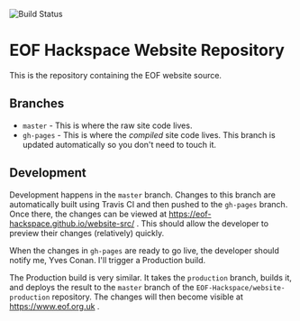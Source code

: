 ![Build Status](https://api.travis-ci.org/EOF-Hackspace/website-src.svg?branch=master)

# EOF Hackspace Website Repository

This is the repository containing the EOF website source.

## Branches

* `master` - This is where the raw site code lives.
* `gh-pages` - This is where the *compiled* site code lives.  This branch is updated automatically so you don't need to touch it.

## Development

Development happens in the `master` branch.  Changes to this branch are automatically built using Travis CI and then pushed to the `gh-pages` branch.  Once there, the changes can be viewed at https://eof-hackspace.github.io/website-src/ .  This should allow the developer to preview their changes (relatively) quickly.

When the changes in `gh-pages` are ready to go live, the developer should notify me, Yves Conan.  I'll trigger a Production build.

The Production build is very similar.  It takes the `production` branch, builds it, and deploys the result to the `master` branch of the `EOF-Hackspace/website-production` repository.  The changes will then become visible at https://www.eof.org.uk .
